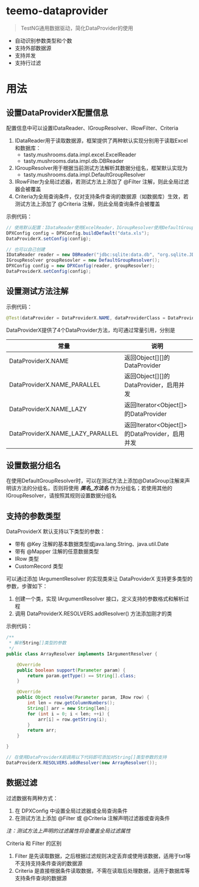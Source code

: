 # teemo-dataprovider

> TestNG通用数据驱动，简化DataProvider的使用

- 自动识别参数类型和个数
- 支持外部数据源
- 支持并发
- 支持行过滤

# 用法

## 设置DataProviderX配置信息

配置信息中可以设置IDataReader、IGroupResolver、IRowFilter、Criteria

1. IDataReader用于读取数据源，框架提供了两种默认实现分别用于读取Excel和数据库：
   - tasty.mushrooms.data.impl.excel.ExcelReader
   - tasty.mushrooms.data.impl.db.DBReader
2. IGroupResolver用于根据当前测试方法解析其数据分组名，框架默认实现为
   - tasty.mushrooms.data.impl.DefaultGroupResolver
3. IRowFilter为全局过滤器，若测试方法上添加了 @Filter 注解，则此全局过滤器会被覆盖
4. Criteria为全局查询条件，仅对支持条件查询的数据源（如数据库）生效，若测试方法上添加了 @Criteria 注解，则此全局查询条件会被覆盖

示例代码：

```java
// 使用默认配置：IDataReader使用ExcelReader，IGroupResolver使用DefaultGroupResolver
DPXConfig config = DPXConfig.buildDefault("data.xls"); 
DataProviderX.setConfig(config);

// 也可以自己创建
IDataReader reader = new DBReader("jdbc:sqlite:data.db", "org.sqlite.JDBC");
IGroupResolver groupResovler = new DefaultGroupResolver();
DPXConfig config = new DPXConfig(reader, groupResovler);
DataProviderX.setConfig(config);
```

## 设置测试方法注解

示例代码：

```java
@Test(dataProvider = DataProviderX.NAME, dataProviderClass = DataProviderX.class)
```

DataProviderX提供了4个DataProvider方法，均可通过常量引用，分别是

| 常量                             | 说明                                           |
| -------------------------------- | ---------------------------------------------- |
| DataProviderX.NAME               | 返回Object[][]的DataProvider                   |
| DataProviderX.NAME_PARALLEL      | 返回Object[][]的DataProvider，启用并发         |
| DataProviderX.NAME_LAZY          | 返回Iterator<Object[]>的DataProvider           |
| DataProviderX.NAME_LAZY_PARALLEL | 返回Iterator<Object[]>的DataProvider，启用并发 |

## 设置数据分组名

在使用DefaultGroupResolver时，可以在测试方法上添加@DataGroup注解来声明该方法的分组名，否则将使用 ***类名_方法名*** 作为分组名；若使用其他的 IGroupResolver，请按照其规则设置数据分组名

## 支持的参数类型

DataProviderX 默认支持以下类型的参数：

- 带有 @Key 注解的基本数据类型或java.lang.String、java.util.Date
- 带有 @Mapper 注解的任意数据类型
- IRow 类型
- CustomRecord 类型

可以通过添加 IArgumentResolver 的实现类来让 DataProviderX 支持更多类型的参数，步骤如下：

1. 创建一个类，实现 IArgumentResolver 接口，定义支持的参数格式和解析过程
2. 调用 DataProviderX.RESOLVERS.addResolver() 方法添加刚才的类

示例代码：

```java
/**
 * 解析String[]类型的参数
 */
public class ArrayResolver implements IArgumentResolver {

	@Override
	public boolean support(Parameter param) {
		return param.getType() == String[].class;
	}

	@Override
	public Object resolve(Parameter param, IRow row) {
		int len = row.getColumnNumbers();
		String[] arr = new String[len];
		for (int i = 0; i < len; ++i) {
			arr[i] = row.getString(i);
		}
		return arr;
	}

}

// 在使用DataProviderX前调用以下代码即可添加对String[]类型参数的支持
DataProviderX.RESOLVERS.addResolver(new ArrayResolver());
```

## 数据过滤

过滤数据有两种方式：

1. 在 DPXConfig 中设置全局过滤器或全局查询条件
2. 在测试方法上添加 @Filter 或 @Criteria 注解声明过滤器或查询条件

*注：测试方法上声明的过滤属性将会覆盖全局过滤属性*

Criteria 和 Filter 的区别

1. Filter 是先读取数据，之后根据过滤规则决定丢弃或使用该数据，适用于txt等不支持支持条件查询的数据源
2. Criteria 是直接根据条件读取数据，不需在读取后处理数据，适用于数据库等支持条件查询的数据源
